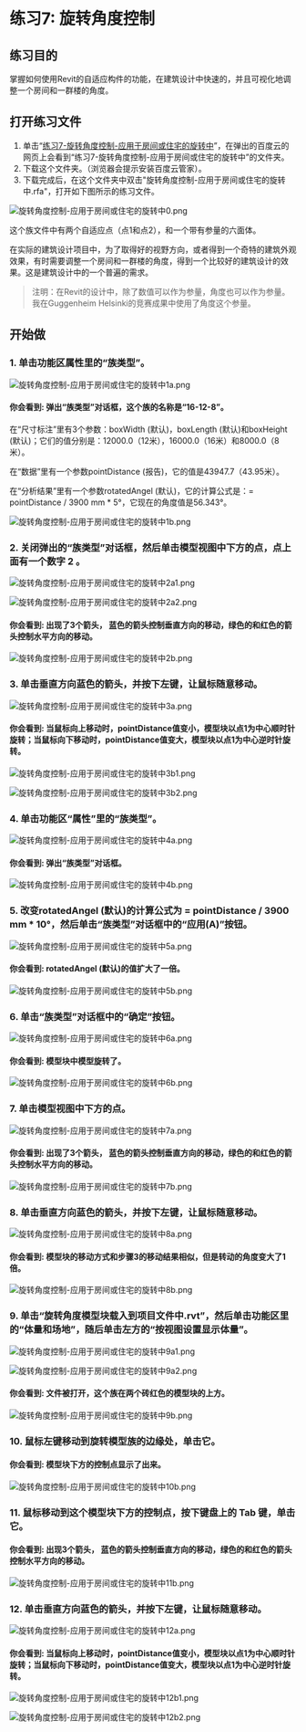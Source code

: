 # 练习7: 旋转角度控制

## 练习目的

掌握如何使用Revit的自适应构件的功能，在建筑设计中快速的，并且可视化地调整一个房间和一群楼的角度。


## 打开练习文件

1. 单击“[练习7-旋转角度控制-应用于房间或住宅的旋转中](http://pan.baidu.com/s/1mhgX1zE)”，在弹出的百度云的网页上会看到“练习7-旋转角度控制-应用于房间或住宅的旋转中”的文件夹。
2. 下载这个文件夹。（浏览器会提示安装百度云管家）。
3. 下载完成后，在这个文件夹中双击"旋转角度控制-应用于房间或住宅的旋转中.rfa"，打开如下图所示的练习文件。

![旋转角度控制-应用于房间或住宅的旋转中0.png](/images/旋转角度控制-应用于房间或住宅的旋转中/旋转角度控制-应用于房间或住宅的旋转中0.png)

这个族文件中有两个自适应点（点1和点2），和一个带有参量的六面体。

在实际的建筑设计项目中，为了取得好的视野方向，或者得到一个奇特的建筑外观效果，有时需要调整一个房间和一群楼的角度，得到一个比较好的建筑设计的效果。这是建筑设计中的一个普遍的需求。

> 注明：在Revit的设计中，除了数值可以作为参量，角度也可以作为参量。我在Guggenheim Helsinki的竞赛成果中使用了角度这个参量。

## 开始做

### 1. 单击功能区属性里的“族类型”。

![旋转角度控制-应用于房间或住宅的旋转中1a.png](/images/旋转角度控制-应用于房间或住宅的旋转中/旋转角度控制-应用于房间或住宅的旋转中1a.png)

#### 你会看到: 弹出“族类型”对话框，这个族的名称是“16-12-8”。

在“尺寸标注”里有3个参数：boxWidth (默认)，boxLength (默认)和boxHeight (默认)；它们的值分别是：12000.0（12米），16000.0（16米）和8000.0（8米）。

在“数据”里有一个参数pointDistance (报告)，它的值是43947.7（43.95米）。

在“分析结果”里有一个参数rotatedAngel (默认)，它的计算公式是：= pointDistance / 3900 mm * 5°，它现在的角度值是56.343°。

![旋转角度控制-应用于房间或住宅的旋转中1b.png](/images/旋转角度控制-应用于房间或住宅的旋转中/旋转角度控制-应用于房间或住宅的旋转中1b.png)

### 2. 关闭弹出的“族类型”对话框，然后单击模型视图中下方的点，点上面有一个数字 2 。

![旋转角度控制-应用于房间或住宅的旋转中2a1.png](/images/旋转角度控制-应用于房间或住宅的旋转中/旋转角度控制-应用于房间或住宅的旋转中2a1.png)

![旋转角度控制-应用于房间或住宅的旋转中2a2.png](/images/旋转角度控制-应用于房间或住宅的旋转中/旋转角度控制-应用于房间或住宅的旋转中2a2.png)

#### 你会看到: 出现了3个箭头， 蓝色的箭头控制垂直方向的移动，绿色的和红色的箭头控制水平方向的移动。

![旋转角度控制-应用于房间或住宅的旋转中2b.png](/images/旋转角度控制-应用于房间或住宅的旋转中/旋转角度控制-应用于房间或住宅的旋转中2b.png)

### 3. 单击垂直方向蓝色的箭头，并按下左键，让鼠标随意移动。

![旋转角度控制-应用于房间或住宅的旋转中3a.png](/images/旋转角度控制-应用于房间或住宅的旋转中/旋转角度控制-应用于房间或住宅的旋转中3a.png)

#### 你会看到: 当鼠标向上移动时，pointDistance值变小，模型块以点1为中心顺时针旋转；当鼠标向下移动时，pointDistance值变大，模型块以点1为中心逆时针旋转。

![旋转角度控制-应用于房间或住宅的旋转中3b1.png](/images/旋转角度控制-应用于房间或住宅的旋转中/旋转角度控制-应用于房间或住宅的旋转中3b1.png)

![旋转角度控制-应用于房间或住宅的旋转中3b2.png](/images/旋转角度控制-应用于房间或住宅的旋转中/旋转角度控制-应用于房间或住宅的旋转中3b2.png)

### 4. 单击功能区“属性”里的“族类型”。

![旋转角度控制-应用于房间或住宅的旋转中4a.png](/images/旋转角度控制-应用于房间或住宅的旋转中/旋转角度控制-应用于房间或住宅的旋转中4a.png)

#### 你会看到: 弹出“族类型”对话框。

![旋转角度控制-应用于房间或住宅的旋转中4b.png](/images/旋转角度控制-应用于房间或住宅的旋转中/旋转角度控制-应用于房间或住宅的旋转中4b.png)

### 5. 改变rotatedAngel (默认)的计算公式为 = pointDistance / 3900 mm * 10°，然后单击“族类型”对话框中的“应用(A)”按钮。

![旋转角度控制-应用于房间或住宅的旋转中5a.png](/images/旋转角度控制-应用于房间或住宅的旋转中/旋转角度控制-应用于房间或住宅的旋转中5a.png)

#### 你会看到: rotatedAngel (默认)的值扩大了一倍。 

![旋转角度控制-应用于房间或住宅的旋转中5b.png](/images/旋转角度控制-应用于房间或住宅的旋转中/旋转角度控制-应用于房间或住宅的旋转中5b.png)

### 6. 单击“族类型”对话框中的“确定”按钮。

![旋转角度控制-应用于房间或住宅的旋转中6a.png](/images/旋转角度控制-应用于房间或住宅的旋转中/旋转角度控制-应用于房间或住宅的旋转中6a.png)

#### 你会看到: 模型块中模型旋转了。

![旋转角度控制-应用于房间或住宅的旋转中6b.png](/images/旋转角度控制-应用于房间或住宅的旋转中/旋转角度控制-应用于房间或住宅的旋转中6b.png)

### 7. 单击模型视图中下方的点。

![旋转角度控制-应用于房间或住宅的旋转中7a.png](/images/旋转角度控制-应用于房间或住宅的旋转中/旋转角度控制-应用于房间或住宅的旋转中7a.png)

#### 你会看到: 出现了3个箭头， 蓝色的箭头控制垂直方向的移动，绿色的和红色的箭头控制水平方向的移动。

![旋转角度控制-应用于房间或住宅的旋转中7b.png](/images/旋转角度控制-应用于房间或住宅的旋转中/旋转角度控制-应用于房间或住宅的旋转中7b.png)

### 8. 单击垂直方向蓝色的箭头，并按下左键，让鼠标随意移动。

![旋转角度控制-应用于房间或住宅的旋转中8a.png](/images/旋转角度控制-应用于房间或住宅的旋转中/旋转角度控制-应用于房间或住宅的旋转中8a.png)

#### 你会看到: 模型块的移动方式和步骤3的移动结果相似，但是转动的角度变大了1倍。

![旋转角度控制-应用于房间或住宅的旋转中8b.png](/images/旋转角度控制-应用于房间或住宅的旋转中/旋转角度控制-应用于房间或住宅的旋转中8b.png)

### 9. 单击“旋转角度模型块载入到项目文件中.rvt”，然后单击功能区里的“体量和场地”，随后单击左方的“按视图设置显示体量”。

![旋转角度控制-应用于房间或住宅的旋转中9a1.png](/images/旋转角度控制-应用于房间或住宅的旋转中/旋转角度控制-应用于房间或住宅的旋转中9a1.png)

![旋转角度控制-应用于房间或住宅的旋转中9a2.png](/images/旋转角度控制-应用于房间或住宅的旋转中/旋转角度控制-应用于房间或住宅的旋转中9a2.png)

#### 你会看到: 文件被打开，这个族在两个砖红色的模型块的上方。

![旋转角度控制-应用于房间或住宅的旋转中9b.png](/images/旋转角度控制-应用于房间或住宅的旋转中/旋转角度控制-应用于房间或住宅的旋转中9b.png)

### 10. 鼠标左键移动到旋转模型族的边缘处，单击它。

#### 你会看到: 模型块下方的控制点显示了出来。

![旋转角度控制-应用于房间或住宅的旋转中10b.png](/images/旋转角度控制-应用于房间或住宅的旋转中/旋转角度控制-应用于房间或住宅的旋转中10b.png)

### 11. 鼠标移动到这个模型块下方的控制点，按下键盘上的 Tab 键，单击它。

#### 你会看到: 出现3个箭头， 蓝色的箭头控制垂直方向的移动，绿色的和红色的箭头控制水平方向的移动。

![旋转角度控制-应用于房间或住宅的旋转中11b.png](/images/旋转角度控制-应用于房间或住宅的旋转中/旋转角度控制-应用于房间或住宅的旋转中11b.png)

### 12. 单击垂直方向蓝色的箭头，并按下左键，让鼠标随意移动。

![旋转角度控制-应用于房间或住宅的旋转中12a.png](/images/旋转角度控制-应用于房间或住宅的旋转中/旋转角度控制-应用于房间或住宅的旋转中12a.png)

#### 你会看到: 当鼠标向上移动时，pointDistance值变小，模型块以点1为中心顺时针旋转；当鼠标向下移动时，pointDistance值变大，模型块以点1为中心逆时针旋转。

![旋转角度控制-应用于房间或住宅的旋转中12b1.png](/images/旋转角度控制-应用于房间或住宅的旋转中/旋转角度控制-应用于房间或住宅的旋转中12b1.png)

![旋转角度控制-应用于房间或住宅的旋转中12b2.png](/images/旋转角度控制-应用于房间或住宅的旋转中/旋转角度控制-应用于房间或住宅的旋转中12b2.png)